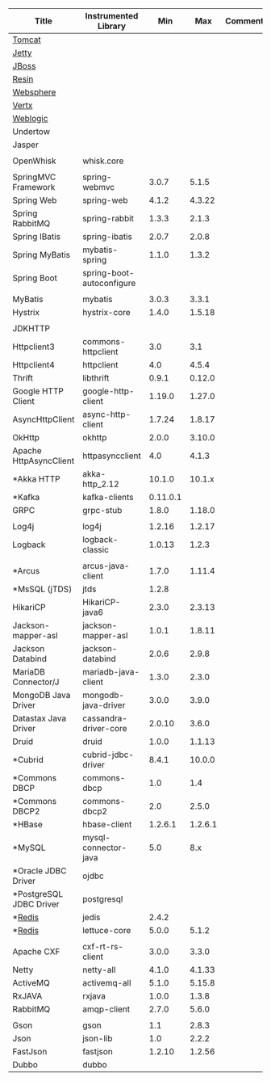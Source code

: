 <!-- DO NOT add/remove column. `Min/Max version` columns will be automatically updated for the rows marked with `<AG>` at the end, via Integration test from 'agent-it' -->
<!-- Contents can be modified at will, key value for the update is column 'Instrumented Library' -->

| Title                                                                             | Instrumented Library       | Min     | Max     | Comment                |  
|-----------------------------------------------------------------------------------|----------------------------|---------|---------|------------------------|  
| [Tomcat](https://github.com/naver/pinpoint/tree/master/plugins/tomcat)            |                            |         |         |                        | 
| [Jetty](https://github.com/naver/pinpoint/tree/master/plugins/jetty)              |                            |         |         |                        | 
| [JBoss](https://github.com/naver/pinpoint/tree/master/plugins/jboss)              |                            |         |         |                        | 
| [Resin](https://github.com/naver/pinpoint/tree/master/plugins/resin)              |                            |         |         |                        | 
| [Websphere](https://github.com/naver/pinpoint/tree/master/plugins/websphere)      |                            |         |         |                        | 
| [Vertx](https://github.com/naver/pinpoint/tree/master/plugins/vertx)              |                            |         |         |                        | 
| [Weblogic](https://github.com/naver/pinpoint/tree/master/plugins/weblogic)        |                            |         |         |                        | 
| Undertow                                                                          |                            |         |         |                        |
| Jasper                                                                            |                            |         |         |                        | 
|                                                                                   |                            |         |         |                        |
| OpenWhisk                                                                         | whisk.core                 |         |         |                        | 
|                                                                                   |                            |         |         |                        |
| SpringMVC Framework                                                               | spring-webmvc              | 3.0.7   | 5.1.5   |                        | <AG>
| Spring Web                                                                        | spring-web                 | 4.1.2   | 4.3.22  |                        | <AG>
| Spring RabbitMQ                                                                   | spring-rabbit              | 1.3.3   | 2.1.3   |                        | <AG>
| Spring IBatis                                                                     | spring-ibatis              | 2.0.7   | 2.0.8   |                        | <AG>
| Spring MyBatis                                                                    | mybatis-spring             | 1.1.0   | 1.3.2   |                        | <AG>
| Spring Boot                                                                       | spring-boot-autoconfigure  |         |         |                        |  
|                                                                                   |                            |         |         |                        | 
| MyBatis                                                                           | mybatis                    | 3.0.3   | 3.3.1   |                        | <AG>
| Hystrix                                                                           | hystrix-core               | 1.4.0   | 1.5.18  |                        | <AG>
|                                                                                   |                            |         |         |                        |
| JDKHTTP                                                                           |                            |         |         |                        |
| Httpclient3                                                                       | commons-httpclient         | 3.0     | 3.1     |                        | <AG>
| Httpclient4                                                                       | httpclient                 | 4.0     | 4.5.4   |                        | <AG>  
| Thrift                                                                            | libthrift                  | 0.9.1   | 0.12.0  |                        | <AG> 
| Google HTTP Client                                                                | google-http-client         | 1.19.0  | 1.27.0  |                        | <AG> 
| AsyncHttpClient                                                                   | async-http-client          | 1.7.24  | 1.8.17  |                        | <AG> 
| OkHttp                                                                            | okhttp                     | 2.0.0   | 3.10.0  |                        | <AG> 
| Apache HttpAsyncClient                                                            | httpasyncclient            | 4.0     | 4.1.3   |                        | <AG>
| \*Akka HTTP                                                                        | akka-http_2.12             | 10.1.0  | 10.1.x  |                        | 
| \*Kafka                                                                            | kafka-clients              | 0.11.0.1|         |                        |
| GRPC                                                                              | grpc-stub                  | 1.8.0   | 1.18.0  |                        | <AG>
|                                                                                   |                            |         |         |                        | 
| Log4j                                                                             | log4j                      | 1.2.16  | 1.2.17  |                        | <AG> 
| Logback                                                                           | logback-classic            | 1.0.13  | 1.2.3   |                        | <AG> 
|                                                                                   |                            |         |         |                        |
| \*Arcus                                                                            | arcus-java-client          | 1.7.0   | 1.11.4  |                        | 
| \*MsSQL (jTDS)                                                                     | jtds                       | 1.2.8   |         |                        | 
| HikariCP                                                                          | HikariCP-java6             | 2.3.0   | 2.3.13  |                        | <AG>
| Jackson-mapper-asl                                                                | jackson-mapper-asl         | 1.0.1   | 1.8.11  |                        | <AG>
| Jackson Databind                                                                  | jackson-databind           | 2.0.6   | 2.9.8   |                        | <AG>
| MariaDB Connector/J                                                               | mariadb-java-client        | 1.3.0   | 2.3.0   |                        | <AG>
| MongoDB Java Driver                                                               | mongodb-java-driver        | 3.0.0   | 3.9.0   |                        | <AG>
| Datastax Java Driver                                                              | cassandra-driver-core      | 2.0.10  | 3.6.0   |                        | <AG>
| Druid                                                                             | druid                      | 1.0.0   | 1.1.13  |                        | <AG>
| \*Cubrid                                                                           | cubrid-jdbc-driver         | 8.4.1   | 10.0.0  |                        | 
| \*Commons DBCP                                                                     | commons-dbcp               | 1.0     | 1.4     |                        | 
| \*Commons DBCP2                                                                    | commons-dbcp2              | 2.0     | 2.5.0   |                        | 
| \*HBase                                                                            | hbase-client               | 1.2.6.1 | 1.2.6.1 |                        |
| \*MySQL                                                                            | mysql-connector-java       | 5.0     | 8.x     |                        |
| \*Oracle JDBC Driver                                                               | ojdbc                      |         |         |                        |
| \*PostgreSQL JDBC Driver                                                           | postgresql                 |         |         |                        |
| \*[Redis](https://github.com/naver/pinpoint/tree/master/plugins/redis)             | jedis                      | 2.4.2   |         |                        |
| \*[Redis](https://github.com/naver/pinpoint/tree/master/plugins/redis-lettuce)     | lettuce-core               | 5.0.0   | 5.1.2   |                        | 
|                                                                                   |                            |         |         |                        |
| Apache CXF                                                                        | cxf-rt-rs-client           | 3.0.0   | 3.3.0   |                        | <AG> 
| Netty                                                                             | netty-all                  | 4.1.0   | 4.1.33  |                        | <AG> 
| ActiveMQ                                                                          | activemq-all               | 5.1.0   | 5.15.8  |                        | <AG> 
| RxJAVA                                                                            | rxjava                     | 1.0.0   | 1.3.8   |                        | <AG> 
| RabbitMQ                                                                          | amqp-client                | 2.7.0   | 5.6.0   |                        | <AG> 
|                                                                                   |                            |         |         |                        |
| Gson                                                                              | gson                       | 1.1     | 2.8.3   |                        | <AG>
| Json                                                                              | json-lib                   | 1.0     | 2.2.2   |                        | <AG>
| FastJson                                                                          | fastjson                   | 1.2.10  | 1.2.56  |                        | <AG>
| Dubbo                                                                             | dubbo                      |         |         |                        | <AG>
  

